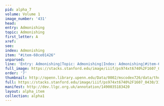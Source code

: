 ```yaml
---
pid: alpha_7
volume: Volume 1
image_number: '431'
head: 
entry: Admonishing
topic: Admonishing
first_letter: A
xref: 
see: 
index: Admonishing
item: "#item-60ce01426"
unparsed: 
line: 'Entry: Admonishing|Topic: Admonishing|Index: Admonishing|#item-60ce01426'
full_image: https://stacks.stanford.edu/image/iiif/ps974xt6740%2F1607_0430/full/full/0/default.jpg
order: '7'
thumbnail: http://openn.library.upenn.edu/Data/0002/mscodex726/data/thumb/1607_0430_thumb.jpg
full: https://stacks.stanford.edu/image/iiif/ps974xt6740%2F1607_0430/314,3220,3087,603/full/0/default.jpg
manifest: http://dev.llgc.org.uk/annotation/1490035183420
layout: alpha_item
collection: alpha1
---
```

